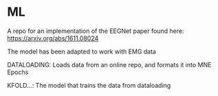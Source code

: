 # ML
A repo for an implementation of the EEGNet paper found here: https://arxiv.org/abs/1611.08024

The model has been adapted to work with EMG data

DATALOADING: Loads data from an online repo, and formats it into MNE Epochs

KFOLD...: The model that trains the data from dataloading
